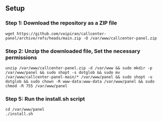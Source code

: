 ## Setup

### Step 1: Download the repository as a ZIP file
```
wget https://github.com/voipiran/callcenter-panel/archive/refs/heads/main.zip -O /var/www/callcenter-panel.zip
```
### Step 2: Unzip the downloaded file, Set the necessary permissions
```
unzip /var/www/callcenter-panel.zip -d /var/www && sudo mkdir -p /var/www/panel && sudo shopt -s dotglob && sudo mv /var/www/callcenter-panel-main/* /var/www/panel && sudo shopt -u dotglob && sudo chown -R www-data:www-data /var/www/panel && sudo chmod -R 755 /var/www/panel
```

### Step 5: Run the install.sh script
```
cd /var/www/panel
./install.sh
```
